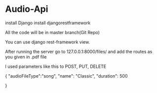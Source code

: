 # Audio-Api
install Django
install djangorestframework

All the code will be in master branch(Git Repo)


You can use django rest-framework view.

After running the server go to 127.0.0.1:8000/files/
and add the routes as you given in .pdf file

I used parameters like this to POST, PUT, DELETE

{
"audioFileType":"song",
"name": "Classic",
"duration": 500

}

